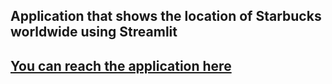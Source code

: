 ## Application that shows the location of Starbucks worldwide using Streamlit

## [You can reach the application here](https://muratcaneryegit-starbucks-locations-app-starbucks-mww701.streamlit.app/)
